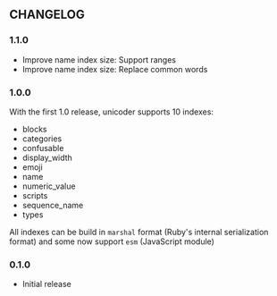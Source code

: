 ## CHANGELOG

### 1.1.0

- Improve name index size: Support ranges
- Improve name index size: Replace common words

### 1.0.0

With the first 1.0 release, unicoder supports 10 indexes:

- blocks
- categories
- confusable
- display_width
- emoji
- name
- numeric_value
- scripts
- sequence_name
- types

All indexes can be build in `marshal` format (Ruby's internal
serialization format) and some now support `esm` (JavaScript module)

### 0.1.0

* Initial release

